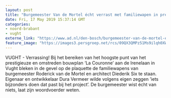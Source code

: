 ```yaml
---
layout: post
title: "Burgemeester Van de Mortel écht verrast met familiewapen in prestigieus project"
date: Fri, 17 May 2019 15:37:14 GMT
categories: 
- noord-brabant 
- vught 
externe_link: "https://www.ad.nl/den-bosch/burgemeester-van-de-mortel-echt-verrast-met-familiewapen-in-prestigieus-project~a3c5fa1b/"
feature_image: "https://images3.persgroep.net/rcs/09QX3QMPz51Ms9ilqh0XWgOEIAk/diocontent/148522529/_fitwidth/400/?appId=21791a8992982cd8da851550a453bd7f&quality=0.7"
---
```


VUGHT - Verrassing! Bij het bereiken van het hoogste punt van het prestigieuze en omstreden bouwplan ‘La Couronne’ aan de Irenelaan in Vught bleken in de gevel op de plaquette de familiewapens van burgemeester Roderick van de Mortel en architect Diederik Six te staan. Eigenaar en ontwikkelaar Dura Vermeer wilde volgens eigen zeggen ’iets bijzonders doen dat past bij het project’. De burgemeester wist écht van niets, laat zijn woordvoerder weten.
